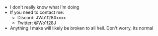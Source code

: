 - I don't really know what I'm doing
- If you need to contact me:
  - Discord: JWo1f28#xxxx
  - Twitter: @Wo1f28J
- Anything I make will likely be broken to all hell. Don't worry, its normal

<!---
Probably want to update this in the future
--->
